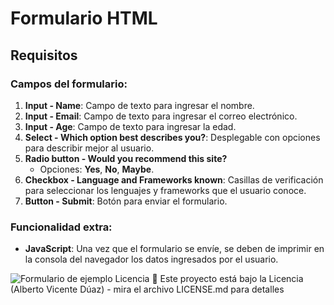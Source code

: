 # Formulario HTML


## Requisitos

### Campos del formulario:
1. **Input - Name**: Campo de texto para ingresar el nombre.
2. **Input - Email**: Campo de texto para ingresar el correo electrónico.
3. **Input - Age**: Campo de texto para ingresar la edad.
4. **Select - Which option best describes you?**: Desplegable con opciones para describir mejor al usuario.
5. **Radio button - Would you recommend this site?**
   - Opciones: **Yes**, **No**, **Maybe**.
6. **Checkbox - Language and Frameworks known**: Casillas de verificación para seleccionar los lenguajes y frameworks que el usuario conoce.
7. **Button - Submit**: Botón para enviar el formulario.

### Funcionalidad extra:
- **JavaScript**: Una vez que el formulario se envíe, se deben de imprimir en la consola del navegador los datos ingresados por el usuario.

![Formulario de ejemplo](https://media.geeksforgeeks.org/wp-content/cdn-uploads/20210323124900/Survey-Form.gif)
Licencia 📄
Este proyecto está bajo la Licencia (Alberto Vicente Dúaz) - mira el archivo LICENSE.md para detalles

